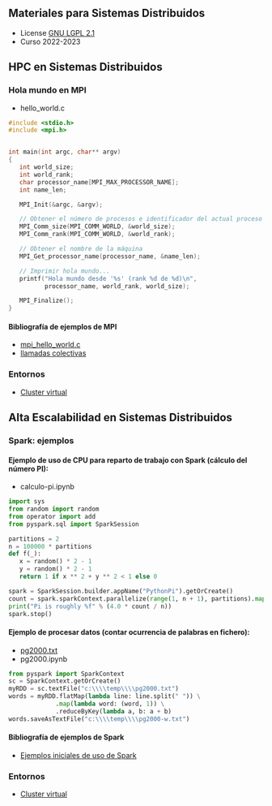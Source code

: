 ## Materiales para Sistemas Distribuidos

<html>
<ul>
<li> License <a href="https://github.com/acaldero/uc3m_ssdd/blob/main/LICENSE">GNU LGPL 2.1</a> </li>
<li> Curso 2022-2023</li>
</ul>
</html>


## HPC en Sistemas Distribuidos

### Hola mundo en MPI

* hello_world.c
``` C
#include <stdio.h>
#include <mpi.h>


int main(int argc, char** argv)
{
   int world_size;
   int world_rank;
   char processor_name[MPI_MAX_PROCESSOR_NAME];
   int name_len;

   MPI_Init(&argc, &argv);

   // Obtener el número de procesos e identificador del actual proceso (rank)
   MPI_Comm_size(MPI_COMM_WORLD, &world_size);
   MPI_Comm_rank(MPI_COMM_WORLD, &world_rank);

   // Obtener el nombre de la máquina
   MPI_Get_processor_name(processor_name, &name_len);

   // Imprimir hola mundo...
   printf("Hola mundo desde '%s' (rank %d de %d)\n",
          processor_name, world_rank, world_size);

   MPI_Finalize();
}
```

#### Bibliografía de ejemplos de MPI

* [mpi_hello_world.c](https://github.com/mpitutorial/mpitutorial/blob/gh-pages/tutorials/mpi-hello-world/code/mpi_hello_world.c)
* [llamadas colectivas](https://github.com/mpitutorial/mpitutorial/tree/gh-pages/tutorials/mpi-broadcast-and-collective-communication)

### Entornos

* [Cluster virtual]()


## Alta Escalabilidad en Sistemas Distribuidos

### Spark: ejemplos

#### Ejemplo de uso de CPU para reparto de trabajo con Spark (cálculo del número PI):

* calculo-pi.ipynb
``` python
import sys
from random import random
from operator import add
from pyspark.sql import SparkSession

partitions = 2
n = 100000 * partitions
def f(_):
   x = random() * 2 - 1
   y = random() * 2 - 1
   return 1 if x ** 2 + y ** 2 < 1 else 0

spark = SparkSession.builder.appName("PythonPi").getOrCreate()
count = spark.sparkContext.parallelize(range(1, n + 1), partitions).map(f).reduce(add)
print("Pi is roughly %f" % (4.0 * count / n))
spark.stop()
```

#### Ejemplo de procesar datos (contar ocurrencia de palabras en fichero):

* [pg2000.txt](https://www.gutenberg.org/files/2000/2000-0.txt)
* pg2000.ipynb
``` python
from pyspark import SparkContext
sc = SparkContext.getOrCreate()
myRDD = sc.textFile("c:\\\\temp\\\\pg2000.txt")
words = myRDD.flatMap(lambda line: line.split(" ")) \
             .map(lambda word: (word, 1)) \
             .reduceByKey(lambda a, b: a + b)
words.saveAsTextFile("c:\\\\temp\\\\pg2000-w.txt")
```

#### Bibliografía de ejemplos de Spark

* [Ejemplos iniciales de uso de Spark](https://spark.apache.org/examples.html)


### Entornos

* [Cluster virtual]()
